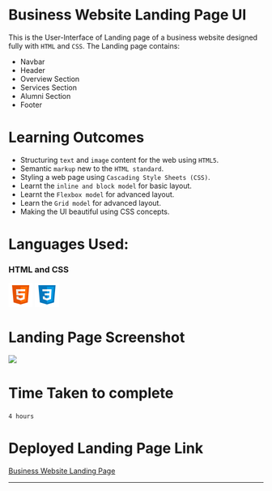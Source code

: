 # Business Website Landing Page UI

This is the User-Interface of Landing page of a business website designed fully with `HTML` and `CSS`. The Landing page contains:

 - Navbar
 - Header
 - Overview Section
 - Services Section
 - Alumni Section
 - Footer

 # Learning Outcomes
  
  - Structuring `text` and `image` content for the web using `HTML5`.
  - Semantic `markup` new to the `HTML standard`.
  - Styling a web page using `Cascading Style Sheets (CSS)`.
  - Learnt the `inline and block model` for basic layout.
  - Learnt the `Flexbox model` for advanced layout.
  - Learn the `Grid model` for advanced layout.
  - Making the UI beautiful using CSS concepts.

# Languages Used:
 ### HTML and CSS
 ![HTML](./readme-icons/html.png) 
 ![CSS](./readme-icons/css.png)

 # Landing Page Screenshot

 ![](./Screenshot/1.png)

 # Time Taken to complete
`4 hours`

# Deployed Landing Page Link

[Business Website Landing Page](https://business-websiteui.netlify.app/)
***